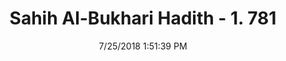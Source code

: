 ---
title        : "Sahih Al-Bukhari Hadith - 1. 781"
date         : 7/25/2018 1:51:39 PM
draft        : false
type         : "hadith"
layout       : "hadith"
BookCode     : "SHB"
VolumeNumber : "1"
HadithNumber : "781"
categories  :  ["Prayer Characteristics-Saying: 'Subhan Allah' while prostrating"]
tags  :  ["Aisha"]
---
